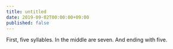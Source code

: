 ```yaml
---
title: untitled
date: 2019-09-02T00:00:00+09:00
published: false
---
```


First, five syllables.
In the middle are seven.
And ending with five.